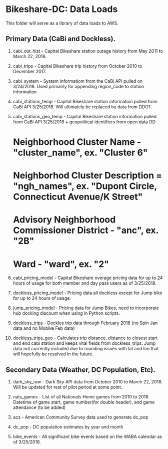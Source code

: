 # Bikeshare-DC: Data Loads

This folder will serve as a library of data loads to AWS.  

## Primary Data (CaBi and Dockless).

1. cabi_out_hist - Capital Bikeshare station outage history from May 2011 to March 22, 2018.

1. cabi_trips - Capital Bikeshare trip history from October 2010 to December 2017.

1. cabi_system - System informatiom from the CaBi API pulled on 3/24/2018.  Used primarily for appending region_code to station information 

1. cabi_stations_temp - Capital Bikeshare station information pulled from CaBi API 3/25/2018.  Will ultimately be replaced by data from DDOT.

1. cabi_stations_geo_temp - Capital Bikeshare station information pulled from CaBi API 3/25/2018 + geopolitical identifiers from open data DD
    # Neighborhood Cluster Name - "cluster_name", ex. "Cluster 6"
    # Neighborhod Cluster Description = "ngh_names", ex. "Dupont Circle, Connecticut Avenue/K Street"
    # Advisory Neighborhood Commissioner District - "anc", ex. "2B"
    # Ward - "ward", ex. "2"

1. cabi_pricing_model - Capital Bikeshare overage pricing data for up to 24 hours of usage for both member and day pass users as of 3/25/2018.

1. dockless_pricing_model - Pricing data all dockless except for Jump bike for up to 24 hours of usage.

1. jump_pricing_model - Pricing data for Jump Bikes, need to incorporate hub docking discount when using in Python scripts.

1. dockless_trips - Dockles trip data through February 2018 (no Spin Jan data and no Mobike Feb data)

1. dockless_trips_geo - Calculates trip distance, distance to closest start and end cabi station and keeps vital fields from dockless_trips.  Jump data not currently included due to rounding issues with lat and lon that will hopefully be resolved in the future.

## Secondary Data (Weather, DC Population, Etc).

1. dark_sky_raw - Dark Sky API data from October 2010 to March 22, 2018.  Will be updated for rest of pilot period  at some point.

1. nats_games - List of all Nationals Home games from 2010 to 2018.  Datetime of game start, game number(for double header), and game attendance (to be added)

1. acs - American Community Survey data used to generate dc_pop

1. dc_pop - DC population estimates by year and month

1. bike_events - All significant bike events based on the WABA calendar as of 3/25/2018.


